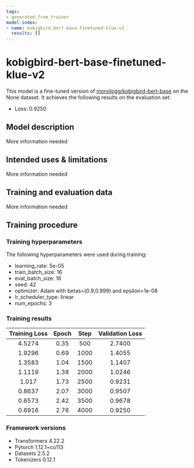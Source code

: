 ```yaml
---
tags:
- generated_from_trainer
model-index:
- name: kobigbird-bert-base-finetuned-klue-v2
  results: []
---
```


<!-- This model card has been generated automatically according to the information the Trainer had access to. You
should probably proofread and complete it, then remove this comment. -->

# kobigbird-bert-base-finetuned-klue-v2

This model is a fine-tuned version of [monologg/kobigbird-bert-base](https://huggingface.co/monologg/kobigbird-bert-base) on the None dataset.
It achieves the following results on the evaluation set:
- Loss: 0.9250

## Model description

More information needed

## Intended uses & limitations

More information needed

## Training and evaluation data

More information needed

## Training procedure

### Training hyperparameters

The following hyperparameters were used during training:
- learning_rate: 5e-05
- train_batch_size: 16
- eval_batch_size: 16
- seed: 42
- optimizer: Adam with betas=(0.9,0.999) and epsilon=1e-08
- lr_scheduler_type: linear
- num_epochs: 3

### Training results

| Training Loss | Epoch | Step | Validation Loss |
|:-------------:|:-----:|:----:|:---------------:|
| 4.5274        | 0.35  | 500  | 2.7400          |
| 1.9296        | 0.69  | 1000 | 1.4055          |
| 1.3583        | 1.04  | 1500 | 1.1407          |
| 1.1119        | 1.38  | 2000 | 1.0246          |
| 1.017         | 1.73  | 2500 | 0.9231          |
| 0.8637        | 2.07  | 3000 | 0.9507          |
| 0.6573        | 2.42  | 3500 | 0.9678          |
| 0.6916        | 2.76  | 4000 | 0.9250          |


### Framework versions

- Transformers 4.22.2
- Pytorch 1.12.1+cu113
- Datasets 2.5.2
- Tokenizers 0.12.1
